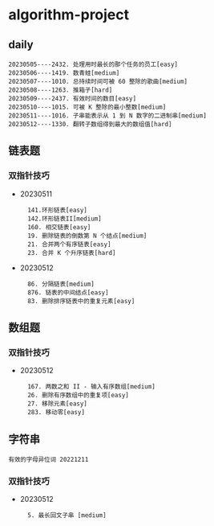 # algorithm-project
## daily
    20230505----2432. 处理用时最长的那个任务的员工[easy]
    20230506----1419. 数青蛙[medium]  
    20230507----1010. 总持续时间可被 60 整除的歌曲[medium]
    20230508----1263. 推箱子[hard]
    20230509----2437. 有效时间的数目[easy]
    20230510----1015. 可被 K 整除的最小整数[medium]
    20230511----1016. 子串能表示从 1 到 N 数字的二进制串[medium]
    20230512----1330. 翻转子数组得到最大的数组值[hard]

## 链表题
### 双指针技巧
- 20230511

        141.环形链表[easy]
        142.环形链表II[medium]
        160. 相交链表[easy]
        19. 删除链表的倒数第 N 个结点[medium]
        21. 合并两个有序链表[easy]
        23. 合并 K 个升序链表[hard]
    
- 20230512
    
        86. 分隔链表[medium]
        876. 链表的中间结点[easy]
        83. 删除排序链表中的重复元素[easy]

## 数组题
### 双指针技巧
- 20230512

        167. 两数之和 II - 输入有序数组[medium]
        26. 删除有序数组中的重复项[easy]
        27. 移除元素[easy]
        283. 移动零[easy]
        

## 字符串
    有效的字母异位词 20221211
### 双指针技巧    
- 20230512

        5. 最长回文子串 [medium]